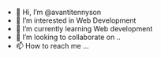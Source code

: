 - 👋 Hi, I’m @avantitennyson
- 👀 I’m interested in Web Development
- 🌱 I’m currently learning Web development
- 💞️ I’m looking to collaborate on ..
- 📫 How to reach me ...

<!---
avantitennyson/avantitennyson is a ✨ special ✨ repository because its `README.md` (this file) appears on your GitHub profile.
You can click the Preview link to take a look at your changes.
--->
